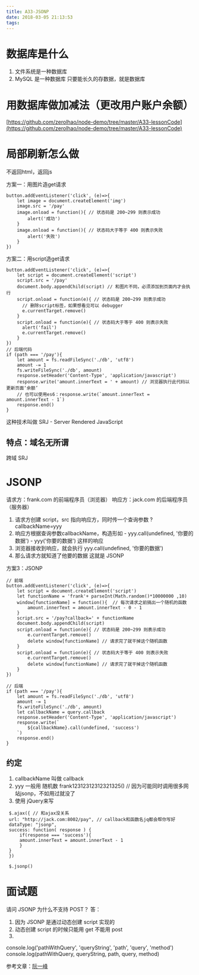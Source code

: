 ```yaml
---
title: A33-JSONP
date: 2018-03-05 21:13:53
tags:
---
```

# 数据库是什么
1. 文件系统是一种数据库
2. MySQL 是一种数据库
只要能长久的存数据，就是数据库

# 用数据库做加减法（更改用户账户余额）
[https://github.com/zerolhao/node-demo/tree/master/A33-lessonCode](https://github.com/zerolhao/node-demo/tree/master/A33-lessonCode)

# 局部刷新怎么做
不返回html，返回js

方案一：用图片造get请求
```
button.addEventListener('click', (e)=>{
    let image = document.createElement('img')
    image.src = '/pay'
    image.onload = function(){ // 状态码是 200~299 则表示成功
        alert('成功')
    }
    image.onload = function(){ // 状态码大于等于 400 则表示失败
        alert('失败')
    }
})
```
方案二：用script造get请求
```
button.addEventListener('click', (e)=>{
    let script = document.createElement('script')
    script.src = '/pay'
    document.body.appendChild(script) // 和图片不同，必须添加到页面内才会执行
    script.onload = function(e){ // 状态码是 200~299 则表示成功
      // 删除script标签，如果想看见可以 debugger
      e.currentTarget.remove()
    }
    script.onload = function(e){ // 状态码大于等于 400 则表示失败
      alert('fail')
      e.currentTarget.remove()
    }
})
// 后端代码
if (path === '/pay'){
    let amount = fs.readFileSync('./db', 'utf8')
    amount -= 1
    fs.writeFileSync('./db', amount)
    response.setHeader('Content-Type', 'application/javascript')
    response.write('amount.innerText = ' + amount) // 浏览器执行此代码以更新页面‘余额’
    // 也可以使用es6：response.write(`amount.innerText = amount.innerText - 1`)
    response.end()
}
```
这种技术叫做 SRJ - Server Rendered JavaScript
## 特点：域名无所谓
跨域 SRJ

# JSONP
请求方：frank.com 的前端程序员（浏览器）
响应方：jack.com 的后端程序员（服务器）
  1. 请求方创建 script，src 指向响应方，同时传一个查询参数 ?callbackName=yyy
  2. 响应方根据查询参数callbackName，构造形如
    - yyy.call(undefined, '你要的数据')
    - yyy('你要的数据')
      这样的响应
  3. 浏览器接收到响应，就会执行 yyy.call(undefined, '你要的数据')
  4. 那么请求方就知道了他要的数据
这就是 JSONP

方案3：JSONP
```
// 前端
button.addEventListener('click', (e)=>{
    let script = document.createElement('script')
    let functionName = 'frank'+ parseInt(Math.random()*10000000 ,10)
    window[functionName] = function(){  // 每次请求之前搞出一个随机的函数
        amount.innerText = amount.innerText - 0 - 1
    }
    script.src = '/pay?callback=' + functionName
    document.body.appendChild(script)
    script.onload = function(e){ // 状态码是 200~299 则表示成功
        e.currentTarget.remove()
        delete window[functionName] // 请求完了就干掉这个随机函数
    }
    script.onload = function(e){ // 状态码大于等于 400 则表示失败
        e.currentTarget.remove()
        delete window[functionName] // 请求完了就干掉这个随机函数
    }
})

// 后端
if (path === '/pay'){
    let amount = fs.readFileSync('./db', 'utf8')
    amount -= 1
    fs.writeFileSync('./db', amount)
    let callbackName = query.callback
    response.setHeader('Content-Type', 'application/javascript')
    response.write(`
        ${callbackName}.call(undefined, 'success')
    `)
    response.end()
}
```
## 约定
1. callbackName 叫做 callback
2. yyy 一般用 随机数 frank12312312312321325() // 因为可能同时调用很多网站jsonp，不如用过就没了
3. 使用 jQuery来写  
  ```
   $.ajax({ // 和ajax没关系
   url: "http://jack.com:8002/pay", // callback和函数名jq都会帮你写好
   dataType: "jsonp",
   success: function( response ) {
       if(response === 'success'){
       amount.innerText = amount.innerText - 1
       }
   }
   })
  
   $.jsonp()
  ```
# 面试题
请问 JSONP 为什么不支持 POST？
答：
  1. 因为 JSONP 是通过动态创建 script 实现的
  2. 动态创建 script 的时候只能用 get 不能用 post
  3. 
  console.log('pathWithQuery', 'queryString', 'path', 'query', 'method')
  console.log(pathWithQuery, queryString, path, query, method)

参考文章：[阮一峰](http://www.ruanyifeng.com/blog/2016/04/same-origin-policy.html)